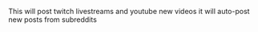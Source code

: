 This will post twitch livestreams and youtube new videos
it will auto-post new posts from subreddits
